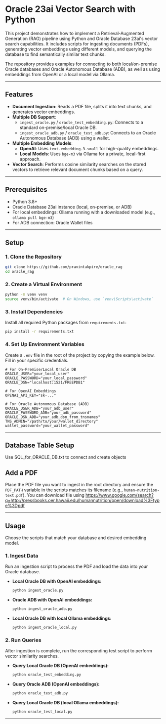 # Oracle 23ai Vector Search with Python

This project demonstrates how to implement a Retrieval-Augmented Generation (RAG) pipeline using Python and Oracle Database 23ai's vector search capabilities. It includes scripts for ingesting documents (PDFs), generating vector embeddings using different models, and querying the database to find semantically similar text chunks.

The repository provides examples for connecting to both local/on-premise Oracle databases and Oracle Autonomous Database (ADB), as well as using embeddings from OpenAI or a local model via Ollama.

---

## Features

- **Document Ingestion**: Reads a PDF file, splits it into text chunks, and generates vector embeddings.
- **Multiple DB Support**:
  - `ingest_oracle.py` / `oracle_test_embedding.py`: Connects to a standard on-premise/local Oracle DB.
  - `ingest_oracle_adb.py` / `oracle_test_adb.py`: Connects to an Oracle Autonomous Database (ADB) using a wallet.
- **Multiple Embedding Models**:
  - **OpenAI**: Uses `text-embedding-3-small` for high-quality embeddings.
  - **Local Models**: Uses `bge-m3` via Ollama for a private, local-first approach.
- **Vector Search**: Performs cosine similarity searches on the stored vectors to retrieve relevant document chunks based on a query.

---

## Prerequisites

- Python 3.8+
- Oracle Database 23ai instance (local, on-premise, or ADB)
- For local embeddings: Ollama running with a downloaded model (e.g., `ollama pull bge-m3`)
- For ADB connection: Oracle Wallet files

---

## Setup

### 1. Clone the Repository

```bash
git clone https://github.com/pravintakpire/oracle_rag
cd oracle_rag
```

### 2. Create a Virtual Environment

```bash
python -m venv venv
source venv/bin/activate  # On Windows, use `venv\Scripts\activate`
```

### 3. Install Dependencies

Install all required Python packages from `requirements.txt`:

```bash
pip install -r requirements.txt
```

### 4. Set Up Environment Variables

Create a `.env` file in the root of the project by copying the example below. Fill in your specific credentials.

```env
# For On-Premise/Local Oracle DB
ORACLE_USER="your_local_user"
ORACLE_PASSWORD="your_local_password"
ORACLE_DSN="localhost:1521/FREEPDB1"

# For OpenAI Embeddings
OPENAI_API_KEY="sk-..."

# For Oracle Autonomous Database (ADB)
ORACLE_USER_ADB="your_adb_user"
ORACLE_PASSWORD_ADB="your_adb_password"
ORACLE_DSN_ADB="your_adb_dsn_from_tnsnames"
TNS_ADMIN="/path/to/your/wallet_directory"
wallet_password="your_wallet_password"
```

---

## Database Table Setup
Use SQL_for_ORACLE_DB.txt to connect and create objects


## Add a PDF

Place the PDF file you want to ingest in the root directory and ensure the `PDF_PATH` variable in the scripts matches its filename (e.g., `human-nutrition-text.pdf`).
You can download file using https://www.google.com/search?q=http://pressbooks.oer.hawaii.edu/humannutrition/open/download%3Ftype%3Dpdf

---

## Usage

Choose the scripts that match your database and desired embedding model.

### 1. Ingest Data

Run an ingestion script to process the PDF and load the data into your Oracle database.

- **Local Oracle DB with OpenAI embeddings:**
  ```bash
  python ingest_oracle.py
  ```
- **Oracle ADB with OpenAI embeddings:**
  ```bash
  python ingest_oracle_adb.py
  ```
- **Local Oracle DB with local Ollama embeddings:**
  ```bash
  python ingest_oracle_local.py
  ```

### 2. Run Queries

After ingestion is complete, run the corresponding test script to perform vector similarity searches.

- **Query Local Oracle DB (OpenAI embeddings):**
  ```bash
  python oracle_test_embedding.py
  ```
- **Query Oracle ADB (OpenAI embeddings):**
  ```bash
  python oracle_test_adb.py
  ```
- **Query Local Oracle DB (local Ollama embeddings):**
  ```bash
  python oracle_test_local.py
  ```

---


